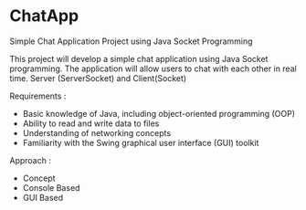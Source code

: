 # ChatApp
Simple Chat Application Project using Java Socket Programming

This project will develop a simple chat application using Java Socket programming. 
The application will allow users to chat with each other in real time. Server (ServerSocket) and Client(Socket)

Requirements :
- Basic knowledge of Java, including object-oriented programming (OOP)
- Ability to read and write data to files
- Understanding of networking concepts
- Familiarity with the Swing graphical user interface (GUI) toolkit

Approach :
- Concept
- Console Based
- GUI Based
